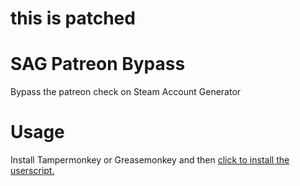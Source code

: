 # this is patched

# SAG Patreon Bypass
Bypass the patreon check on Steam Account Generator
# Usage
Install Tampermonkey or Greasemonkey and then [click to install the userscript.](https://github.com/RazerHook/SAG-Patreon-Bypass/raw/master/bypass.user.js)
